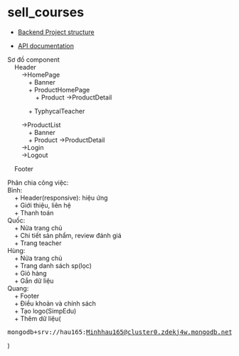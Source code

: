 ﻿# sell_courses

- [Backend Project structure](./backend/PROJECT-STRUCTURE.md)

- [API documentation](./backend/API.md)

Sơ đồ component\
    Header\
        ->HomePage\
            + Banner\
            + ProductHomePage\
                + Product ->ProductDetail

            + TyphycalTeacher

        ->ProductList\
            + Banner\
            + Product ->ProductDetail\
        ->Login\
        ->Logout

    Footer

Phân chia công việc:\
Bình:\
    + Header(responsive): hiệu ứng\
    + Giới thiệu, liên hệ\
    + Thanh toán\
Quốc:\
    + Nửa trang chủ\
    + Chi tiết sản phẩm, review đánh giá\
    + Trang teacher\
Hùng:\
    + Nửa trang chủ\
    + Trang danh sách sp(lọc)\
    + Giỏ hàng\
    + Gắn dữ liệu\
Quang:\
    + Footer\
    + Điều khoản và chính sách\
    + Tạo logo(SimpEdu)\
    + Thêm dữ liệu(<pre>mongodb+srv://hau165:Minhhau165@cluster0.zdekj4w.mongodb.net/BanKhoaHoc?retryWrites=true&w=majority</pre>)
